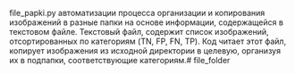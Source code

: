 file_papki.py автоматизации процесса организации и копирования изображений в разные папки на основе информации, содержащейся в текстовом файле. Текстовый файл,  содержит список изображений, отсортированных по категориям (TN, FP, FN, TP). Код читает этот файл, копирует изображения из исходной директории в целевую, организуя их в подпапки, соответствующие категориям.# file_folder
